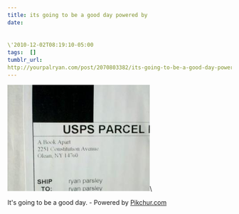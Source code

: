 ```yaml
---
title: its going to be a good day powered by
date:


\'2010-12-02T08:19:10-05:00 
tags:  [] 
tumblr_url:
http://yourpalryan.com/post/2070803382/its-going-to-be-a-good-day-powered-by
---
```

![](/assets/images/tumblr/tumblr_lcsyby0B0g1qz77obo1_400.jpg)\

It's going to be a good day. - Powered by
[Pikchur.com](http://Pikchur.com)
